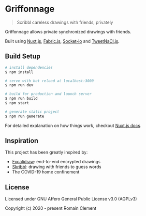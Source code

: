 # Griffonnage

> Scribbl careless drawings with friends, privately

Griffonnage allows private synchronized drawings with friends.

Built using [Nuxt.js](https://nuxtjs.org), [Fabric.js](),
[Socket-io](https://socket.io) and [TweetNaCl.js](https://tweetnacl.js.org).

## Build Setup

```bash
# install dependencies
$ npm install

# serve with hot reload at localhost:3000
$ npm run dev

# build for production and launch server
$ npm run build
$ npm start

# generate static project
$ npm run generate
```

For detailed explanation on how things work, checkout [Nuxt.js docs](https://nuxtjs.org).

## Inspiration

This project has been greatly inspired by:

- [Excalidraw](https://excalidraw.com): end-to-end encrypted drawings
- [Skribbl](https://skribbl.io): drawing with friends to guess words
- The COVID-19 home confinement

## License

Licensed under GNU Affero General Public License v3.0 (AGPLv3)

Copyright (c) 2020 - present Romain Clement
